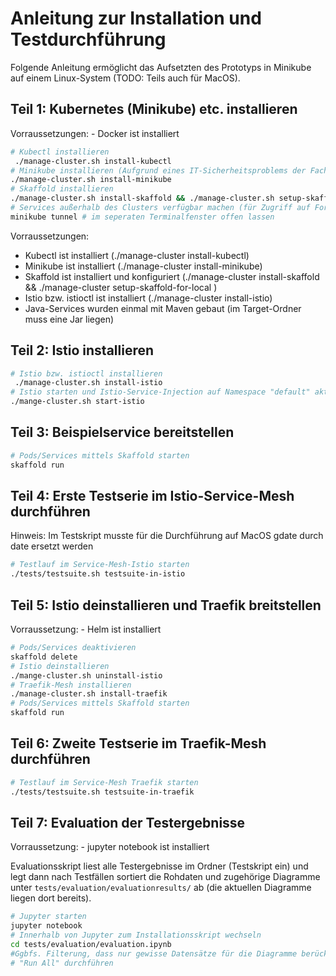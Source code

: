 # Anleitung zur Installation und Testdurchführung
Folgende Anleitung ermöglicht das Aufsetzten des Prototyps in Minikube auf einem Linux-System (TODO: Teils auch für MacOS).

## Teil 1: Kubernetes (Minikube) etc. installieren
Vorraussetzungen:
    - Docker ist installiert

```bash
# Kubectl installieren
 ./manage-cluster.sh install-kubectl
# Minikube installieren (Aufgrund eines IT-Sicherheitsproblems der Fachhochschule kann hier nicht auf eine Mult-Node-Cluster zuzrückgegriffen werden.)
./manage-cluster.sh install-minikube
# Skaffold installieren
./manage-cluster.sh install-skaffold && ./manage-cluster.sh setup-skaffold-for-local
# Services außerhalb des Clusters verfügbar machen (für Zugriff auf Fortio-Testdaten etc.)
minikube tunnel # im seperaten Terminalfenster offen lassen
```
Vorraussetzungen: 
- Kubectl ist installiert (./manage-cluster install-kubectl)
- Minikube ist installiert (./manage-cluster install-minikube)
- Skaffold ist installiert und konfiguriert  (./manage-cluster install-skaffold && ./manage-cluster setup-skaffold-for-local )
- Istio bzw. istioctl ist installiert (./manage-cluster install-istio)
- Java-Services wurden einmal mit Maven gebaut (im Target-Ordner muss eine Jar liegen)


## Teil 2: Istio installieren

```bash
# Istio bzw. istioctl installieren
 ./manage-cluster.sh install-istio
# Istio starten und Istio-Service-Injection auf Namespace "default" aktivieren
./mange-cluster.sh start-istio
```

## Teil 3: Beispielservice bereitstellen
```bash
# Pods/Services mittels Skaffold starten
skaffold run
```

## Teil 4: Erste Testserie im Istio-Service-Mesh durchführen
Hinweis: Im Testskript musste für die Durchführung auf MacOS gdate durch date ersetzt werden
```bash
# Testlauf im Service-Mesh-Istio starten
./tests/testsuite.sh testsuite-in-istio
```

## Teil 5: Istio deinstallieren und Traefik breitstellen
Vorraussetzung:
    - Helm ist installiert
```bash
# Pods/Services deaktivieren
skaffold delete
# Istio deinstallieren
./mange-cluster.sh uninstall-istio
# Traefik-Mesh installieren
./manage-cluster.sh install-traefik
# Pods/Services mittels Skaffold starten
skaffold run
```

## Teil 6: Zweite Testserie im Traefik-Mesh durchführen
```bash
# Testlauf im Service-Mesh Traefik starten
./tests/testsuite.sh testsuite-in-traefik
```

## Teil 7: Evaluation der Testergebnisse
Vorraussetzung:
    - jupyter notebook ist installiert

Evaluationsskript liest alle Testergebnisse im Ordner (Testskript ein) und legt dann nach Testfällen sortiert die Rohdaten und zugehörige Diagramme unter `tests/evaluation/evaluationresults/` ab (die aktuellen Diagramme liegen dort bereits).
```bash
# Jupyter starten
jupyter notebook
# Innerhalb von Jupyter zum Installationsskript wechseln
cd tests/evaluation/evaluation.ipynb
#Ggbfs. Filterung, dass nur gewisse Datensätze für die Diagramme berücksichtigt werden enfernen (errors_relevant und overload_relevant)
# "Run All" durchführen
```